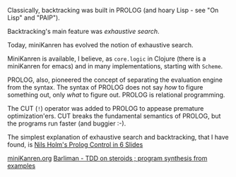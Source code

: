 Classically, backtracking was built in PROLOG (and hoary Lisp - see "On Lisp" and "PAIP").

Backtracking's main feature was *exhaustive search*.

Today, miniKanren has evolved the notion of exhaustive search.

MiniKanren is available, I believe, as `core.logic` in Clojure (there is a miniKanren for emacs) and in many implementations, starting with `Scheme`.

PROLOG, also, pioneered the concept of separating the evaluation engine from the syntax.  The syntax of PROLOG does not say *how* to figure something out, only *what* to figure out.  PROLOG is relational programming.

The CUT (`!`) operator was added to PROLOG to appease premature optimization'ers.  CUT breaks the fundamental semantics of PROLOG, but the programs run faster (and buggier :-).

The simplest explanation of exhaustive search and backtracking, that I have found, is [Nils Holm's Prolog Control in 6 Slides](https://www.t3x.org/bits/prolog6.html)

[miniKanren.org](http://minikanren.org)
[Barliman - TDD on steroids ; program synthesis from examples](https://www.youtube.com/watch?v=er_lLvkklsk)